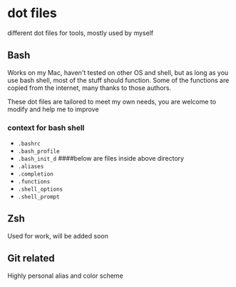 # dot files
different dot files for tools, mostly used by myself

## Bash
Works on my Mac, haven't tested on other OS and shell, but as long as you use bash shell, most of the stuff should function.
Some of the functions are copied from the internet, many thanks to those authors.

These dot files are tailored to meet my own needs, you are welcome to modify and help me to improve

### context for bash shell
* `.bashrc`
* `.bash_profile`
* `.bash_init_d`
####below are files inside above directory
* `.aliases`
* `.completion`
* `.functions`
* `.shell_options`
* `.shell_prompt`


## Zsh
Used for work, will be added soon

## Git related
Highly personal alias and color scheme
